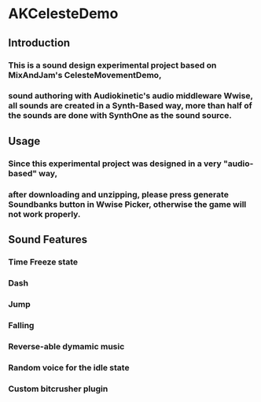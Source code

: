 # AKCelesteDemo

## Introduction

### This is a sound design experimental project based on MixAndJam's CelesteMovementDemo, 

### sound authoring with Audiokinetic's audio middleware Wwise, all sounds are created in a Synth-Based way, more than half of the sounds are done with SynthOne as the sound source.

## Usage

### Since this experimental project was designed in a very "audio-based" way,

### after downloading and unzipping, please press generate Soundbanks button in Wwise Picker, otherwise the game will not work properly.

## Sound Features

### Time Freeze state

### Dash

### Jump

### Falling

### Reverse-able dymamic music

### Random voice for the idle state

### Custom bitcrusher plugin
